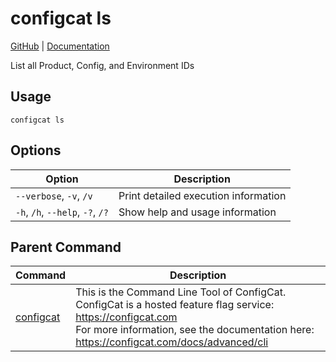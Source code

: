# configcat ls
[GitHub](https://github.com/configcat/cli) | [Documentation](https://configcat.com/docs/advanced/cli)

List all Product, Config, and Environment IDs
## Usage
```
configcat ls
```
## Options
| Option | Description |
| ------ | ----------- |
| `--verbose`, `-v`, `/v` | Print detailed execution information |
| `-h`, `/h`, `--help`, `-?`, `/?` | Show help and usage information |
## Parent Command
| Command | Description |
| ------ | ----------- |
| [configcat](index.md) | This is the Command Line Tool of ConfigCat.<br/>ConfigCat is a hosted feature flag service: https://configcat.com<br/>For more information, see the documentation here: https://configcat.com/docs/advanced/cli |
